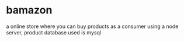 # bamazon

a online store where you can buy products as a consumer using a node server, product database used is mysql
